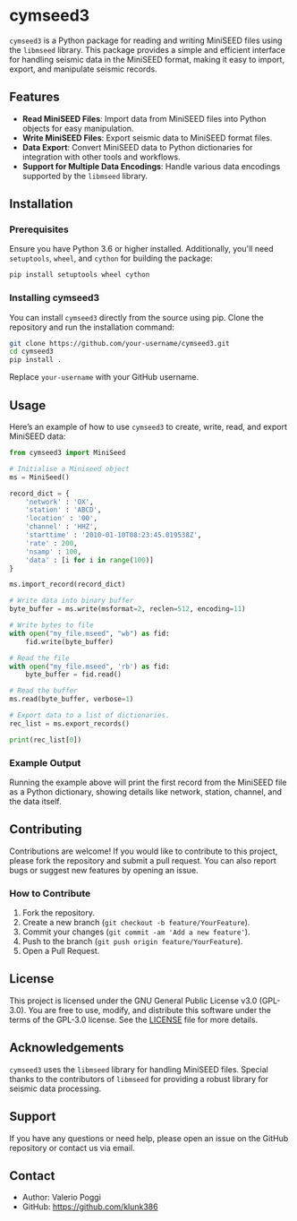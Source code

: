 # cymseed3

 `cymseed3` is a Python package for reading and writing MiniSEED files using the `libmseed` library. This package provides a simple and efficient interface for handling seismic data in the MiniSEED format, making it easy to import, export, and manipulate seismic records.

 ## Features

 - **Read MiniSEED Files**: Import data from MiniSEED files into Python objects for easy manipulation.
 - **Write MiniSEED Files**: Export seismic data to MiniSEED format files.
 - **Data Export**: Convert MiniSEED data to Python dictionaries for integration with other tools and workflows.
 - **Support for Multiple Data Encodings**: Handle various data encodings supported by the `libmseed` library.

 ## Installation

 ### Prerequisites

 Ensure you have Python 3.6 or higher installed. Additionally, you'll need `setuptools`, `wheel`, and `cython` for building the package:

 ```bash
 pip install setuptools wheel cython
 ```

 ### Installing cymseed3

 You can install `cymseed3` directly from the source using pip. Clone the repository and run the installation command:

 ```bash
 git clone https://github.com/your-username/cymseed3.git
 cd cymseed3
 pip install .
 ```

 Replace `your-username` with your GitHub username.

 ## Usage

 Here’s an example of how to use `cymseed3` to create, write, read, and export MiniSEED data:

 ```python
 from cymseed3 import MiniSeed

 # Initialise a Miniseed object
 ms = MiniSeed()

 record_dict = {
     'network' : 'OX',
     'station' : 'ABCD',
     'location' : '00',
     'channel' : 'HHZ',
     'starttime' : '2010-01-10T08:23:45.019538Z',
     'rate' : 200,
     'nsamp' : 100,
     'data' : [i for i in range(100)]
 }

 ms.import_record(record_dict)

 # Write data into binary buffer
 byte_buffer = ms.write(msformat=2, reclen=512, encoding=11)

 # Write bytes to file
 with open("my_file.mseed", "wb") as fid:
     fid.write(byte_buffer)

 # Read the file
 with open("my_file.mseed", 'rb') as fid:
     byte_buffer = fid.read()

 # Read the buffer
 ms.read(byte_buffer, verbose=1)

 # Export data to a list of dictionaries.
 rec_list = ms.export_records()

 print(rec_list[0])
 ```

 ### Example Output

 Running the example above will print the first record from the MiniSEED file as a Python dictionary, showing details like network, station, channel, and the data itself.

 ## Contributing

 Contributions are welcome! If you would like to contribute to this project, please fork the repository and submit a pull request. You can also report bugs or suggest new features by opening an issue.

 ### How to Contribute

 1. Fork the repository.
 2. Create a new branch (`git checkout -b feature/YourFeature`).
 3. Commit your changes (`git commit -am 'Add a new feature'`).
 4. Push to the branch (`git push origin feature/YourFeature`).
 5. Open a Pull Request.

 ## License

 This project is licensed under the GNU General Public License v3.0 (GPL-3.0). You are free to use, modify, and distribute this software under the terms of the GPL-3.0 license. See the [LICENSE](LICENSE) file for more details.

 ## Acknowledgements

 `cymseed3` uses the `libmseed` library for handling MiniSEED files. Special thanks to the contributors of `libmseed` for providing a robust library for seismic data processing.

 ## Support

 If you have any questions or need help, please open an issue on the GitHub repository or contact us via email.

 ## Contact

 - Author: Valerio Poggi
 - GitHub: https://github.com/klunk386
